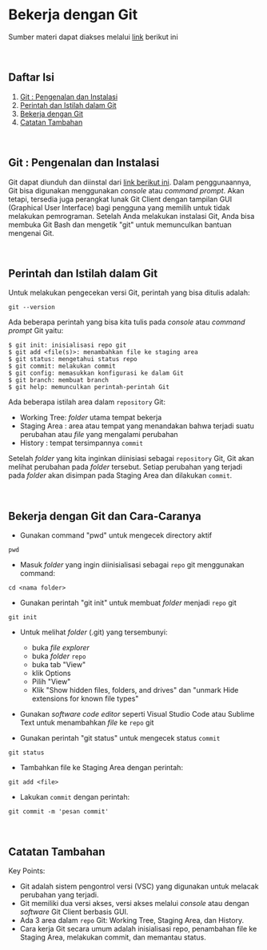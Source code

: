 # Bekerja dengan Git
Sumber materi dapat diakses melalui [link](https://www.youtube.com/watch?v=e-6OkXRqWaE&list=PLFIM0718LjIVknj6sgsSceMqlq242-jNf&index=5) berikut ini

<p>&nbsp;</p>

## Daftar Isi

1. [Git : Pengenalan dan Instalasi](#git--pengenalan-dan-instalasi-)
2. [Perintah dan Istilah dalam Git](#perintah-dan-istilah-dalam-git-)
3. [Bekerja dengan Git](#bekerja-dengan-git-dan-cara-caranya)
4. [Catatan Tambahan](#catatan-tambahan-)

<p>&nbsp;</p>

## Git : Pengenalan dan Instalasi <a name = "Git"></a>

Git dapat diunduh dan diinstal dari [link berikut ini](https://git-scm.com/downloads). Dalam penggunaannya, Git bisa digunakan menggunakan *console* atau *command prompt*. Akan tetapi, tersedia juga perangkat lunak Git Client dengan tampilan GUI (Graphical User Interface) bagi pengguna yang memilih untuk tidak melakukan pemrograman. Setelah Anda melakukan instalasi Git, Anda bisa membuka Git Bash dan mengetik "git" untuk memunculkan bantuan mengenai Git.

<p>&nbsp;</p>

## Perintah dan Istilah dalam Git <a name = "Gitp"></a>

Untuk melakukan pengecekan versi Git, perintah yang bisa ditulis adalah:

```
git --version
```

Ada beberapa perintah yang bisa kita tulis pada *console* atau *command prompt* Git yaitu:

```
$ git init: inisialisasi repo git
$ git add <file(s)>: menambahkan file ke staging area
$ git status: mengetahui status repo
$ git commit: melakukan commit
$ git config: memasukkan konfigurasi ke dalam Git
$ git branch: membuat branch
$ git help: memunculkan perintah-perintah Git
```
Ada beberapa istilah area dalam `repository` Git:
- Working Tree: *folder* utama tempat bekerja
- Staging Area : area atau tempat yang menandakan bahwa terjadi suatu perubahan atau *file* yang mengalami perubahan
- History : tempat tersimpannya `commit`

Setelah *folder* yang kita inginkan diinisiasi sebagai `repository` Git, Git akan melihat perubahan pada *folder* tersebut. Setiap perubahan yang terjadi pada *folder* akan disimpan pada Staging Area dan dilakukan `commit`.

<p>&nbsp;</p>

## Bekerja dengan Git dan Cara-Caranya <a name = "Gitb"></a>

- Gunakan command "pwd" untuk mengecek directory aktif
```
pwd
```
- Masuk *folder* yang ingin diinisialisasi sebagai `repo` git menggunakan command:
```
cd <nama folder>
```
- Gunakan perintah "git init" untuk membuat *folder* menjadi `repo` git
```
git init
```
- Untuk melihat *folder* (.git) yang tersembunyi: 
    - buka *file explorer*
    - buka *folder* `repo`
    - buka tab "View"
    - klik Options
    - Pilih "View"
    - Klik "Show hidden files, folders, and drives" dan "unmark Hide extensions for known file types"

- Gunakan *software code editor* seperti Visual Studio Code atau Sublime Text untuk menambahkan *file* ke `repo` git
- Gunakan perintah "git status" untuk mengecek status `commit`
```
git status
```
- Tambahkan file ke Staging Area dengan perintah: 
```
git add <file>
```
- Lakukan `commit` dengan perintah:
```
git commit -m 'pesan commit'
``` 

<p>&nbsp;</p>

## Catatan Tambahan <a name = "CT"></a>

Key Points:

- Git adalah sistem pengontrol versi (VSC) yang digunakan untuk melacak perubahan yang terjadi.
- Git memiliki dua versi akses, versi akses melalui *console* atau dengan *software* Git Client berbasis GUI.
- Ada 3 area dalam `repo` Git: Working Tree, Staging Area, dan History.
- Cara kerja Git secara umum adalah inisialisasi repo, penambahan file ke Staging Area, melakukan commit, dan memantau status.

<p>&nbsp;</p>